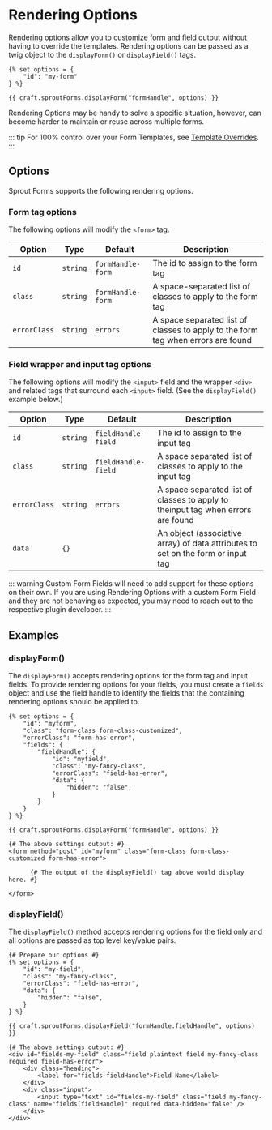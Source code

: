 # Rendering Options

Rendering options allow you to customize form and field output without having to override the templates. Rendering options can be passed as a twig object to the `displayForm()` or `displayField()` tags.

``` twig
{% set options = {
    "id": "my-form"
} %}

{{ craft.sproutForms.displayForm("formHandle", options) }}

```

Rendering Options may be handy to solve a specific situation, however, can become harder to maintain or reuse across multiple forms. 

::: tip
For 100% control over your Form Templates, see [Template Overrides](./template-overrides.md).
:::

## Options

Sprout Forms supports the following rendering options.

### Form tag options

The following options will modify the `<form>` tag.

| Option  | Type     | Default                     | Description                                                             |
|---------|----------|-------------------|---------------------------------------------------------------|
| `id`    | `string` | `formHandle-form` | The id to assign to the form tag                              |
| `class` | `string` | `formHandle-form` | A space-separated list of classes to apply to the form tag    |
| `errorClass` | `string` | `errors` | A space separated list of classes to apply to the form tag when errors are found |

### Field wrapper and input tag options

The following options will modify the `<input>` field and the wrapper `<div>` and related tags that surround each `<input>` field. (See the `displayField()` example below.)

| Option  | Type     | Default                     | Description                                                             |
|---------|----------|-----------------------------|-------------------------------------------------------|
| `id`    | `string` | `fieldHandle-field`  | The id to assign to the input tag                            |
| `class` | `string` | `fieldHandle-field` | A space separated list of classes to apply to the input tag     |
| `errorClass` | `string` | `errors` | A space separated list of classes to apply to theinput tag when errors are found |
| `data` | `{}` | | An object (associative array) of data attributes to set on the form or input tag

::: warning 
Custom Form Fields will need to add support for these options on their own. If you are using Rendering Options with a custom Form Field and they are not behaving as expected, you may need to reach out to the respective plugin developer.
:::

## Examples

### displayForm()

The `displayForm()` accepts rendering options for the form tag and input fields. To provide rendering options for your fields, you must create a `fields` object and use the field handle to identify the fields that the containing rendering options should be applied to.

```twig
{% set options = {
    "id": "myform",
    "class": "form-class form-class-customized",
    "errorClass": "form-has-error",
    "fields": {
        "fieldHandle": {
            "id": "myfield",
            "class": "my-fancy-class",
            "errorClass": "field-has-error",
            "data": {
                "hidden": "false",
            }
        }
    }
} %}

{{ craft.sproutForms.displayForm("formHandle", options) }}

```

```twig
{# The above settings output: #}
<form method="post" id="myform" class="form-class form-class-customized form-has-error">

      {# The output of the displayField() tag above would display here. #}

</form>
```

### displayField()

The `displayField()` method accepts rendering options for the field only and all options are passed as top level key/value pairs.

```twig
{# Prepare our options #}
{% set options = {
    "id": "my-field",	
    "class": "my-fancy-class",
    "errorClass": "field-has-error",
    "data": {
        "hidden": "false",
    }
} %}

{{ craft.sproutForms.displayField("formHandle.fieldHandle", options) }}
```

```twig
{# The above settings output: #}
<div id="fields-my-field" class="field plaintext field my-fancy-class required field-has-error">
	<div class="heading">
		<label for="fields-fieldHandle">Field Name</label>
	</div>
	<div class="input">
		<input type="text" id="fields-my-field" class="field my-fancy-class" name="fields[fieldHandle]" required data-hidden="false" />
	</div>
</div>
```